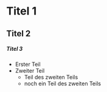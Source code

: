 # Titel 1
## Titel 2
##### Titel 3


* Erster Teil
* Zweiter Teil
  * Teil des zweiten Teils
  * noch ein Teil des zweiten Teils